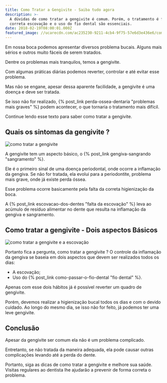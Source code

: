 ```yaml
---
title: Como Tratar a Gengivite - Saiba tudo agora
description: >-
  A dúvidas de como tratar a gengivite é comum. Porém, o tratamento é fácil. A
  correta escovação e o uso do fio dental são essenciais.
date: 2018-02-19T08:00:01.000Z
featured_image: //ucarecdn.com/ac235230-9211-4cb4-9f75-57e6d3e436e6/como-tratar-a-gengivite.jpg
---
```


Em nossa boca podemos apresentar diversos problema bucais. Alguns mais sérios e outros muito fáceis de serem tratados. 

Dentre os problemas mais tranquilos, temos a gengivite. 

Com algumas práticas diárias podemos reverter, controlar e até evitar esse problema. 

Mas não se engane, apesar dessa aparente facilidade, a gengivite é uma doença e deve ser tratada. 

Se isso não for realizado, {% post_link perda-ossea-dentaria "problemas mais graves" %} podem acontecer, o que tornaria o tratamento mais difícil. 

Continue lendo esse texto para saber como tratar a gengivite.

**Quais os sintomas da gengivite ?**
------------------------------------

![como tratar a gengivite](//ucarecdn.com/3bcffa16-867a-410e-aeba-586b5391a2a7/como-tratar-a-gengivite-sintomas.jpg) 

A gengivite tem um aspecto básico, o {% post_link gengiva-sangrando "sangramento" %}. 

Ele é o primeiro sinal de uma doença periodontal, onde ocorre a inflamação da gengiva. Se não for tratada, ela evolui para a periodontite, problema mais grave, onde já existe perda óssea. 

Esse problema ocorre basicamente pela falta da correta higienização da boca. 

A {% post_link escovacao-dos-dentes "falta da escovação" %} leva ao acúmulo de resíduo alimentar no dente que resulta na inflamação da gengiva e sangramento.

**Como tratar a gengivite - Dois aspectos Básicos**
---------------------------------------------------

![como tratar a gengivite e a escovação](//ucarecdn.com/0d8dd98a-615d-46b0-9124-2ad603410e76/como-tratar-a-gengivite-tratamento.jpg) 

Portanto fica a pergunta, como tratar a gengivite ? O controle da inflamação da gengiva se baseia em dois aspectos que devem ser realizados todos os dias: 
* A escovação;
* Uso do {% post_link como-passar-o-fio-dental "fio dental" %}. 

Apenas com esse dois hábitos já é possível reverter um quadro de gengivite. 

Porém, devemos realizar a higienização bucal todos os dias e com o devido cuidado. Ao longo do mesmo dia, se isso não for feito, já podemos ter uma leve gengivite.

**Conclusão**
-------------

Apesar da gengivite ser comum ela não é um problema complicado. 

Entretanto, se não tratada da maneira adequada, ela pode causar outras complicações levando até a perda do dente. 

Portanto, siga as dicas de como tratar a gengivite e melhore sua saúde. Visitas regulares ao dentista lhe ajudarão a prevenir de forma correta o problema.
